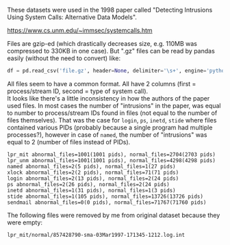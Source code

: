 These datasets were used in the 1998 paper called "Detecting Intrusions Using System Calls: Alternative Data Models".

https://www.cs.unm.edu/~immsec/systemcalls.htm

Files are gzip-ed (which drastically decreases size, e.g. 110MB was compressed to 330KB in one case). But ".gz" files can be read by pandas easily (without the need to convert) like:  
```python
df = pd.read_csv('file.gz', header=None, delimiter='\s+', engine='python') # python engine must be specified when delimiter is regex pattern
```

All files seem to have a common format. All have 2 columns (first = process/stream ID, second = type of system call).  
It looks like there's a little inconsistency in how the authors of the paper used files. In most cases the number of "intrusions" in the paper, was equal to number to process/stream IDs found in files (not equal to the number of files themselves). That was the case for `login`, `ps`, `inetd`, `stide` where files contained various PIDs (probably because a single program had multiple processes?), however in case of `named`, the number of "intrusions" was equal to 2 (number of files instead of PIDs).  

```
lpr_mit abnormal_files=1001(1001 pids), normal_files=2704(2703 pids)
lpr_unm abnormal_files=1001(1001 pids), normal_files=4298(4298 pids)
named abnormal_files=2(5 pids), normal_files=1(27 pids)
xlock abnormal_files=2(2 pids), normal_files=71(71 pids)
login abnormal_files=2(13 pids), normal_files=2(24 pids)
ps abnormal_files=2(26 pids), normal_files=2(24 pids)
inetd abnormal_files=1(31 pids), normal_files=1(3 pids)
stide abnormal_files=1(105 pids), normal_files=13726(13726 pids)
sendmail abnormal_files=0(0 pids), normal_files=71767(71760 pids)
```

The following files were removed by me from original dataset because they were empty:  
```
lpr_mit/normal/857428790-sma-03Mar1997-171345-1212.log.int

```
